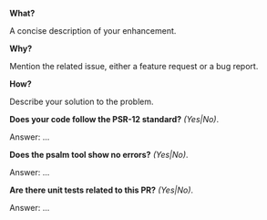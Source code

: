 **What?**

A concise description of your enhancement.

**Why?**

Mention the related issue, either a feature request or a bug report.

**How?**

Describe your solution to the problem.

**Does your code follow the PSR-12 standard?** _(Yes|No)_.

Answer: ...

**Does the psalm tool show no errors?** _(Yes|No)_.

Answer: ...

**Are there unit tests related to this PR?** _(Yes|No)_.

Answer: ...
